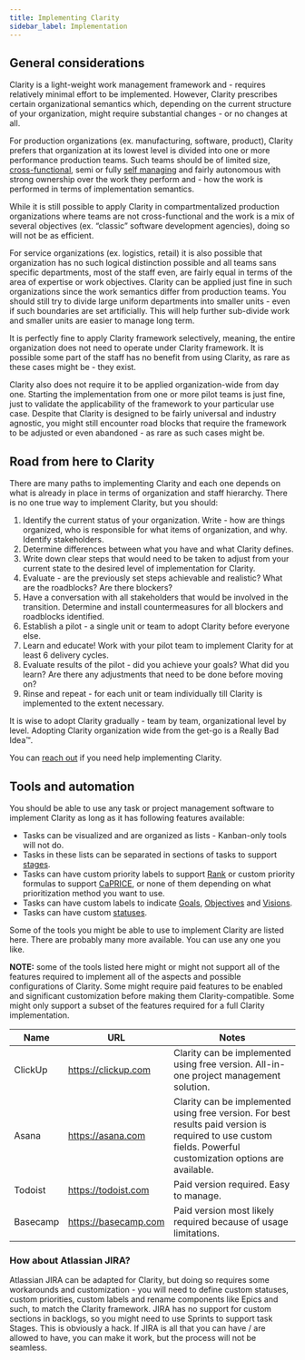 ```yaml
---
title: Implementing Clarity
sidebar_label: Implementation
---
```


## General considerations

Clarity is a light-weight work management framework and - requires relatively minimal effort to be implemented. However, Clarity prescribes certain organizational semantics which, depending on the current structure of your organization, might require substantial changes - or no changes at all.

For production organizations (ex. manufacturing, software, product), Clarity prefers that organization at its lowest level is divided into one or more performance production teams. Such teams should be of limited size, [cross-functional](https://en.wikipedia.org/wiki/Cross-functional_team), semi or fully [self managing](https://psychology.wikia.org/wiki/Self_managing_work_teams) and fairly autonomous with strong ownership over the work they perform and - how the work is performed in terms of implementation semantics.

While it is still possible to apply Clarity in compartmentalized production organizations where teams are not cross-functional and the work is a mix of several objectives (ex. “classic” software development agencies), doing so will not be as efficient.

For service organizations (ex. logistics, retail) it is also possible that organization has no such logical distinction possible and all teams sans specific departments, most of the staff even, are fairly equal in terms of the area of expertise or work objectives. Clarity can be applied just fine in such organizations since the work semantics differ from production teams. You should still try to divide large uniform departments into smaller units - even if such boundaries are set artificially. This will help further sub-divide work and smaller units are easier to manage long term.

It is perfectly fine to apply Clarity framework selectively, meaning, the entire organization does not need to operate under Clarity framework. It is possible some part of the staff has no benefit from using Clarity, as rare as these cases might be - they exist.

Clarity also does not require it to be applied organization-wide from day one. Starting the implementation from one or more pilot teams is just fine, just to validate the applicability of the framework to your particular use case. Despite that Clarity is designed to be fairly universal and industry agnostic, you might still encounter road blocks that require the framework to be adjusted or even abandoned - as rare as such cases might be.

## Road from here to Clarity

There are many paths to implementing Clarity and each one depends on what is already in place in terms of organization and staff hierarchy. There is no one true way to implement Clarity, but you should:

1. Identify the current status of your organization. Write - how are things organized, who is responsible for what items of organization, and why. Identify stakeholders.
2. Determine differences between what you have and what Clarity defines.
3. Write down clear steps that would need to be taken to adjust from your current state to the desired level of implementation for Clarity.
4. Evaluate - are the previously set steps achievable and realistic? What are the roadblocks? Are there blockers?
6. Have a conversation with all stakeholders that would be involved in the transition. Determine and install countermeasures for all blockers and roadblocks identified.
5. Establish a pilot - a single unit or team to adopt Clarity before everyone else.
6. Learn and educate! Work with your pilot team to implement Clarity for at least 6 delivery cycles.
7. Evaluate results of the pilot - did you achieve your goals? What did you learn? Are there any adjustments that need to be done before moving on?
8. Rinse and repeat - for each unit or team individually till Clarity is implemented to the extent necessary.

It is wise to adopt Clarity gradually - team by team, organizational level by level. Adopting Clarity organization wide from the get-go is a Really Bad Idea™.

You can [reach out](/contact) if you need help implementing Clarity.

## Tools and automation

You should be able to use any task or project management software to implement Clarity as long as it has following features available:

- Tasks can be visualized and are organized as lists - Kanban-only tools will not do.
- Tasks in these lists can be separated in sections of tasks to support [stages](concepts/task-stage.md).
- Tasks can have custom priority labels to support [Rank](concepts/prioritization.md#prioritization-using-rank) or custom priority formulas to support [CaPRICE](concepts/prioritization.md#prioritization-using-caprice), or none of them depending on what prioritization method you want to use.
- Tasks can have custom labels to indicate [Goals](concepts/work-organization.md#goal), [Objectives](concepts/work-organization.md#objective) and [Visions](concepts/work-organization.md#vision).
- Tasks can have custom [statuses](concepts/tasks.md#task-status).

Some of the tools you might be able to use to implement Clarity are listed here. There are probably many more available. You can use any one you like.

**NOTE:** some of the tools listed here might or might not support all of the features required to implement all of the aspects and possible configurations of Clarity. Some might require paid features to be enabled and significant customization before making them Clarity-compatible. Some might only support a subset of the features required for a full Clarity implementation.

| Name | URL | Notes |
|-|-|-|
| ClickUp | https://clickup.com | Clarity can be implemented using free version. All-in-one project management solution. |
| Asana | https://asana.com | Clarity can be implemented using free version. For best results paid version is required to use custom fields. Powerful customization options are available. |
| Todoist | https://todoist.com | Paid version required. Easy to manage. |
| Basecamp | https://basecamp.com | Paid version most likely required because of usage limitations. |

### How about Atlassian JIRA?

Atlassian JIRA can be adapted for Clarity, but doing so requires some workarounds and customization - you will need to define custom statuses, custom priorities, custom labels and rename components like Epics and such, to match the Clarity framework. JIRA has no support for custom sections in backlogs, so you might need to use Sprints to support task Stages. This is obviously a hack. If JIRA is all that you can have / are allowed to have, you can make it work, but the process will not be seamless.
